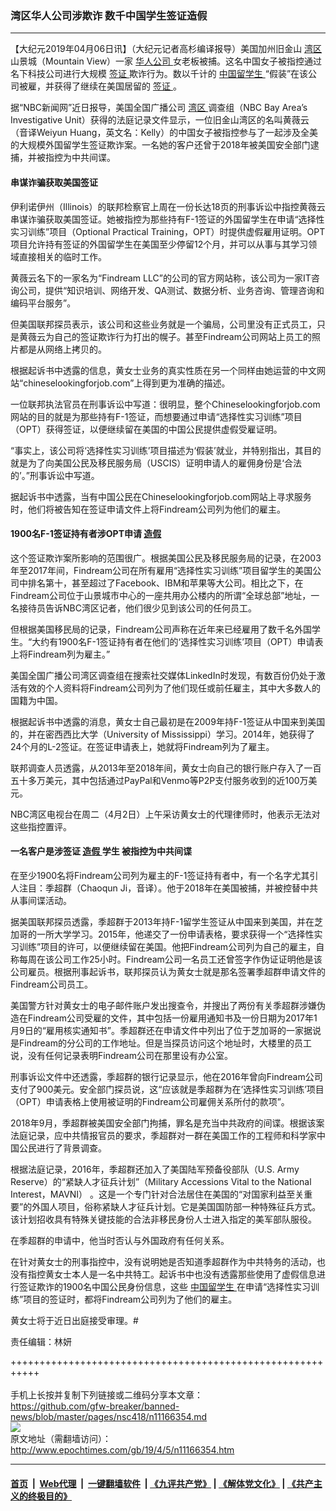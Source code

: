 ### 湾区华人公司涉欺诈 数千中国学生签证造假
------------------------

<p>
 【大纪元2019年04月06日讯】（大纪元记者高杉编译报导）美国加州旧金山
 <a href="http://www.epochtimes.com/gb/tag/%E6%B9%BE%E5%8C%BA.html">
  湾区
 </a>
 山景城（Mountain View）一家
 <a href="http://www.epochtimes.com/gb/tag/%E5%8D%8E%E4%BA%BA%E5%85%AC%E5%8F%B8.html">
  华人公司
 </a>
 女老板被捕。这名中国女子被指控通过名下科技公司进行大规模
 <a href="http://www.epochtimes.com/gb/tag/%E7%AD%BE%E8%AF%81.html">
  签证
 </a>
 欺诈行为。数以千计的
 <a href="http://www.epochtimes.com/gb/tag/%E4%B8%AD%E5%9B%BD%E7%95%99%E5%AD%A6%E7%94%9F.html">
  中国留学生
 </a>
 “假装”在该公司被雇，并获得了继续在美国居留的
 <a href="http://www.epochtimes.com/gb/tag/%E7%AD%BE%E8%AF%81.html">
  签证
 </a>
 。
</p>
<p>
 据“NBC新闻网”近日报导，美国全国广播公司
 <a href="http://www.epochtimes.com/gb/tag/%E6%B9%BE%E5%8C%BA.html">
  湾区
 </a>
 调查组（NBC Bay Area’s Investigative Unit）获得的法庭记录文件显示，一位旧金山湾区的名叫黄薇云（音译Weiyun Huang，英文名：Kelly）的中国女子被指控参与了一起涉及全美的大规模外国留学生签证欺诈案。一名她的客户还曾于2018年被美国安全部门逮捕，并被指控为中共间谍。
</p>
<h4>
 串谋诈骗获取美国签证
</h4>
<p>
 伊利诺伊州（Illinois）的联邦检察官上周在一份长达18页的刑事诉讼中指控黄薇云串谋诈骗获取美国签证。她被指控为那些持有F-1签证的外国留学生在申请“选择性实习训练”项目（Optional Practical Training，OPT）时提供虚假雇用证明。OPT项目允许持有签证的外国留学生在美国至少停留12个月，并可以从事与其学习领域直接相关的临时工作。
</p>
<p>
 黄薇云名下的一家名为“Findream LLC”的公司的官方网站称，该公司为一家IT咨询公司，提供“知识培训、网络开发、QA测试、数据分析、业务咨询、管理咨询和编码平台服务”。
</p>
<p>
 但美国联邦探员表示，该公司和这些业务就是一个骗局，公司里没有正式员工，只是黄薇云为自己的签证欺诈行为打出的幌子。甚至Findream公司网站上员工的照片都是从网络上拷贝的。
</p>
<p>
 根据起诉书中透露的信息，黄女士业务的真实性质在另一个同样由她运营的中文网站“chineselookingforjob.com”上得到更为准确的描述。
</p>
<p>
 一位联邦执法官员在刑事诉讼中写道：很明显，整个Chineselookingforjob.com网站的目的就是为那些持有F-1签证，而想要通过申请“选择性实习训练”项目（OPT）获得签证，以便继续留在美国的中国公民提供虚假受雇证明。
</p>
<p>
 “事实上，该公司将‘选择性实习训练’项目描述为‘假装’就业，并特别指出，其目的就是为了向美国公民及移民服务局（USCIS）证明申请人的雇佣身份是‘合法的’。”刑事诉讼中写道。
</p>
<p>
 据起诉书中透露，当有中国公民在Chineselookingforjob.com网站上寻求服务时，他们将被告知在签证申请文件上将Findream公司列为他们的雇主。
</p>
<h4>
 1900名F-1签证持有者涉OPT申请
 <a href="http://www.epochtimes.com/gb/tag/%E9%80%A0%E5%81%87.html">
  造假
 </a>
</h4>
<p>
 这个签证欺诈案所影响的范围很广。根据美国公民及移民服务局的记录，在2003年至2017年间，Findream公司在所有雇用“选择性实习训练”项目留学生的美国公司中排名第十，甚至超过了Facebook、IBM和苹果等大公司。相比之下，在Findream公司位于山景城市中心的一座共用办公楼内的所谓“全球总部”地址，一名接待员告诉NBC湾区记者，他们很少见到该公司的任何员工。
</p>
<p>
 但根据美国移民局的记录，Findream公司声称在近年来已经雇用了数千名外国学生。“大约有1900名F-1签证持有者在他们的‘选择性实习训练’项目（OPT）申请表上将Findream列为雇主。”
</p>
<p>
 美国全国广播公司湾区调查组在搜索社交媒体LinkedIn时发现，有数百份仍处于激活有效的个人资料将Findream公司列为了他们现任或前任雇主，其中大多数人的国籍为中国。
</p>
<p>
 根据起诉书中透露的消息，黄女士自己最初是在2009年持F-1签证从中国来到美国的，并在密西西比大学（University of Mississippi）学习。2014年，她获得了24个月的L-2签证。在签证申请表上，她就将Findream列为了雇主。
</p>
<p>
 联邦调查人员透露，从2013年至2018年间，黄女士向自己的银行账户存入了一百五十多万美元，其中包括通过PayPal和Venmo等P2P支付服务收到的近100万美元。
</p>
<p>
 NBC湾区电视台在周二（4月2日）上午采访黄女士的代理律师时，他表示无法对这些指控置评。
</p>
<h4>
 一名客户是涉签证
 <a href="http://www.epochtimes.com/gb/tag/%E9%80%A0%E5%81%87.html">
  造假
 </a>
 学生 被指控为中共间谍
</h4>
<p>
 在至少1900名将Findream公司列为雇主的F-1签证持有者中，有一个名字尤其引人注目：季超群（Chaoqun Ji，音译）。他于2018年在美国被捕，并被控替中共从事间谍活动。
</p>
<p>
 据美国联邦探员透露，季超群于2013年持F-1留学生签证从中国来到美国，并在芝加哥的一所大学学习。2015年，他递交了一份申请表格，要求获得一个“选择性实习训练”项目的许可，以便继续留在美国。他把Findream公司列为自己的雇主，自称每周在该公司工作25小时。Findream公司一名员工还曾签字作伪证证明他是该公司雇员。根据刑事起诉书，联邦探员认为黄女士就是那名签署季超群申请文件的Findream公司员工。
</p>
<p>
 美国警方针对黄女士的电子邮件账户发出搜查令，并搜出了两份有关季超群涉嫌伪造在Findream公司受雇的文件，其中包括一份雇用通知书及一份日期为2017年1月9日的“雇用核实通知书”。季超群还在申请文件中列出了位于芝加哥的一家据说是Findream的分公司的工作地址。但是当探员访问这个地址时，大楼里的员工说，没有任何记录表明Findream公司在那里设有办公室。
</p>
<p>
 刑事诉讼文件中还透露，季超群的银行记录显示，他在2016年曾向Findream公司支付了900美元。安全部门探员说，这“应该就是季超群为在‘选择性实习训练’项目（OPT）申请表格上使用被证明的Findream公司雇佣关系所付的款项”。
</p>
<p>
 2018年9月，季超群被美国安全部门拘捕，罪名是充当中共政府的间谍。根据该案法庭记录，应中共情报官员的要求，季超群对一群在美国工作的工程师和科学家中国公民进行了背景调查。
</p>
<p>
 根据法庭记录，2016年，季超群还加入了美国陆军预备役部队（U.S. Army Reserve）的“紧缺人才征兵计划”（Military Accessions Vital to the National Interest，MAVNI） 。这是一个专门针对合法居住在美国的“对国家利益至关重要”的外国人项目，俗称紧缺人才征兵计划。它是美国国防部一种特殊征兵方式。该计划招收具有特殊关键技能的合法非移民身份人士进入指定的美军部队服役。
</p>
<p>
 在季超群的申请中，他当时否认与外国政府有任何关系。
</p>
<p>
 在针对黄女士的刑事指控中，没有说明她是否知道季超群作为中共特务的活动，也没有指控黄女士本人是一名中共特工。起诉书中也没有透露那些使用了虚假信息进行签证欺诈的1900名中国公民身份信息，这些
 <a href="http://www.epochtimes.com/gb/tag/%E4%B8%AD%E5%9B%BD%E7%95%99%E5%AD%A6%E7%94%9F.html">
  中国留学生
 </a>
 在申请“选择性实习训练”项目的签证时，都将Findream公司列为了他们的雇主。
</p>
<p>
 黄女士将于近日出庭接受审理。#
</p>
<p>
 责任编辑：林妍
</p>

+++++++++++++++++++++++++++++++++++++++++++++++++++++++++++<br/><br/>
手机上长按并复制下列链接或二维码分享本文章：<br/>
https://github.com/gfw-breaker/banned-news/blob/master/pages/nsc418/n11166354.md <br/>
<a href='https://github.com/gfw-breaker/banned-news/blob/master/pages/nsc418/n11166354.md'><img src='https://github.com/gfw-breaker/banned-news/blob/master/pages/nsc418/n11166354.md.png'/></a> <br/>
原文地址（需翻墙访问）：http://www.epochtimes.com/gb/19/4/5/n11166354.htm


------------------------
#### [首页](https://github.com/gfw-breaker/banned-news/blob/master/README.md) &nbsp;|&nbsp; [Web代理](https://github.com/labour-camp/helloworld) &nbsp;|&nbsp; [一键翻墙软件](https://github.com/gfw-breaker/nogfw/blob/master/README.md) &nbsp;| [《九评共产党》](https://github.com/gfw-breaker/9ping.md/blob/master/README.md#九评之一评共产党是什么) | [《解体党文化》](https://github.com/gfw-breaker/jtdwh.md/blob/master/README.md) | [《共产主义的终极目的》](https://github.com/gfw-breaker/gczydzjmd.md/blob/master/README.md)

